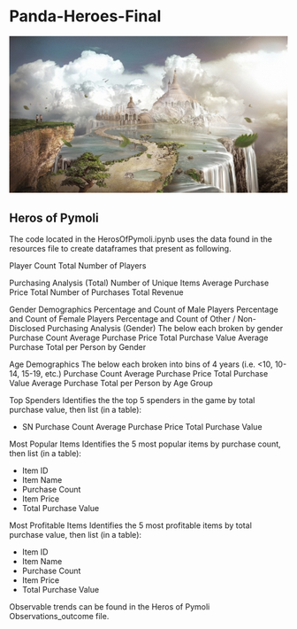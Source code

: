 # Panda-Heroes-Final

![](Images/Fantasy.png)

## Heros of Pymoli 

The code located in the HerosOfPymoli.ipynb uses the data found in the resources file to create dataframes that present as following.

Player Count Total Number of Players

Purchasing Analysis (Total) Number of Unique Items Average Purchase Price Total Number of Purchases Total Revenue

Gender Demographics Percentage and Count of Male Players Percentage and Count of Female Players Percentage and Count of Other / Non-Disclosed
Purchasing Analysis (Gender) The below each broken by gender Purchase Count Average Purchase Price Total Purchase Value Average Purchase Total per Person by Gender

Age Demographics The below each broken into bins of 4 years (i.e. <10, 10-14, 15-19, etc.) Purchase Count Average Purchase Price Total Purchase Value Average Purchase Total per Person by Age Group

Top Spenders Identifies the the top 5 spenders in the game by total purchase value, then list (in a table): 
* SN Purchase Count Average Purchase Price Total Purchase Value

Most Popular Items Identifies the 5 most popular items by purchase count, then list (in a table): 
* Item ID 
* Item Name 
* Purchase Count 
* Item Price 
* Total Purchase Value

Most Profitable Items Identifies the 5 most profitable items by total purchase value, then list (in a table): 
* Item ID 
* Item Name 
* Purchase Count 
* Item Price 
* Total Purchase Value

Observable trends can be found in the Heros of Pymoli Observations_outcome file.
